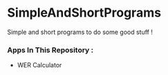 # SimpleAndShortPrograms
Simple and short programs to do some good stuff !

### Apps In This Repository :
- WER Calculator
